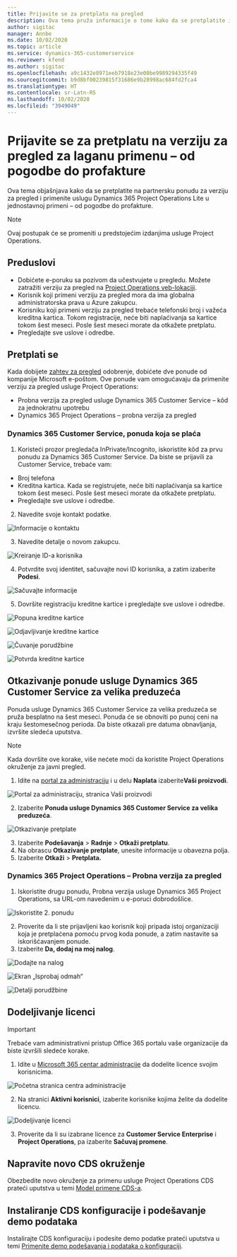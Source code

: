 ```yaml
---
title: Prijavite se za pretplatu na pregled
description: Ova tema pruža informacije o tome kako da se pretplatite i primenite uslugu Project Operations Lite – od pogodbe do profakture.
author: sigitac
manager: Annbe
ms.date: 10/02/2020
ms.topic: article
ms.service: dynamics-365-customerservice
ms.reviewer: kfend
ms.author: sigitac
ms.openlocfilehash: a9c1432e8971eeb7918e23e00be9989294335f49
ms.sourcegitcommit: b9d8bf00239815f31686e9b28998ac684fd2fca4
ms.translationtype: HT
ms.contentlocale: sr-Latn-RS
ms.lasthandoff: 10/02/2020
ms.locfileid: "3949049"
---
```

# <a name="sign-up-for-a-preview-subscription-for-lite-deployment--deal-to-proforma-invoicing"></a>Prijavite se za pretplatu na verziju za pregled za laganu primenu – od pogodbe do profakture

Ova tema objašnjava kako da se pretplatite na partnersku ponudu za verziju za pregled i primenite uslugu Dynamics 365 Project Operations Lite u jednostavnoj primeni – od pogodbe do profakture.

> [!NOTE]
> Ovaj postupak će se promeniti u predstojećim izdanjima usluge Project Operations.

## <a name="prerequisites"></a>Preduslovi

- Dobićete e-poruku sa pozivom da učestvujete u pregledu. Možete zatražiti verziju za pregled na [Project Operations veb-lokaciji](https://dynamics.microsoft.com/en-us/project-operations/overview/).
- Korisnik koji primeni verziju za pregled mora da ima globalna administratorska prava u Azure zakupcu.
- Korisniku koji primeni verziju za pregled trebaće telefonski broj i važeća kreditna kartica. Tokom registracije, neće biti naplaćivanja sa kartice tokom šest meseci. Posle šest meseci morate da otkažete pretplatu. 
- Pregledajte sve uslove i odredbe.

## <a name="subscribe"></a>Pretplati se

Kada dobijete [zahtev za pregled](https://forms.office.com/FormsPro/Pages/ResponsePage.aspx?id=v4j5cvGGr0GRqy180BHbR56j8lZs0FdAvwT75_WNFyxUMkRDV1NYQU5TNjE2VjhKOVBUNVg2R0s1NC4u) odobrenje, dobićete dve ponude od kompanije Microsoft e-poštom. Ove ponude vam omogućavaju da primenite verziju za pregled usluge Project Operations:

- Probna verzija za pregled usluge Dynamics 365 Customer Service – kôd za jednokratnu upotrebu
- Dynamics 365 Project Operations – probna verzija za pregled

### <a name="dynamics-365-customer-service-paid-offer"></a>Dynamics 365 Customer Service, ponuda koja se plaća

1. Koristeći prozor pregledača InPrivate/Incognito, iskoristite kôd za prvu ponudu za Dynamics 365 Customer Service. Da biste se prijavili za Customer Service, trebaće vam:

- Broj telefona
- Kreditna kartica. Kada se registrujete, neće biti naplaćivanja sa kartice tokom šest meseci. Posle šest meseci morate da otkažete pretplatu.
- Pregledajte sve uslove i odredbe.

2. Navedite svoje kontakt podatke.

![Informacije o kontaktu](./media/1ContactInformation.png)

3. Navedite detalje o novom zakupcu.

![Kreiranje ID-a korisnika](./media/2CreateUserID.png)

4. Potvrdite svoj identitet, sačuvajte novi ID korisnika, a zatim izaberite **Podesi**.

![Sačuvajte informacije](./media/3SaveInfo.png)

5. Dovršite registraciju kreditne kartice i pregledajte sve uslove i odredbe. 

![Popuna kreditne kartice](./media/4CompleteCreditCard.png)

![Odjavljivanje kreditne kartice](./media/5CreditCardCheckout.png)

![Čuvanje porudžbine](./media/6SaveOrder.png)

![Potvrda kreditne kartice](./media/7Confirmation.png)

## <a name="cancel-the-dynamics-365-customer-service-enterprise-offer"></a>Otkazivanje ponude usluge Dynamics 365 Customer Service za velika preduzeća

Ponuda usluge Dynamics 365 Customer Service za velika preduzeća se pruža besplatno na šest meseci. Ponuda će se obnoviti po punoj ceni na kraju šestomesečnog perioda. Da biste otkazali pre datuma obnavljanja, izvršite sledeća uputstva. 

> [!NOTE]
> Kada dovršite ove korake, više nećete moći da koristite Project Operations okruženje za javni pregled.

1. Idite na [portal za administraciju](https://admin.microsoft.com/) i u delu **Naplata** izaberite**Vaši proizvodi**.

![Portal za administraciju, stranica Vaši proizvodi](./media/8AdminPortal.png)

2. Izaberite **Ponuda usluge Dynamics 365 Customer Service za velika preduzeća**.

![Otkazivanje pretplate](./media/9CancelSubscription.png)

3. Izaberite **Podešavanja** > **Radnje** > **Otkaži pretplatu**.
4. Na obrascu **Otkazivanje pretplate**, unesite informacije u obavezna polja.
5. Izaberite **Otkaži** > **Pretplata.**

### <a name="dynamics-365-project-operations--preview-trial"></a>Dynamics 365 Project Operations – Probna verzija za pregled

1. Iskoristite drugu ponudu, Probna verzija usluge Dynamics 365 Project Operations, sa URL-om navedenim u e-poruci dobrodošlice.

![Iskoristite 2. ponudu](./media/10RedeemOffer2.png)

2. Proverite da li ste prijavljeni kao korisnik koji pripada istoj organizaciji koja je pretplaćena pomoću prvog koda ponude, a zatim nastavite sa iskorišćavanjem ponude. 
3. Izaberite **Da, dodaj na moj nalog**.

![Dodajte na nalog](./media/11AddToAccount.png)

![Ekran „Isprobaj odmah“](./media/12TryNow.png)

![Detalji porudžbine](./media/13Confirmation.png)

## <a name="assign-licenses"></a>Dodeljivanje licenci

> [!IMPORTANT]
> Trebaće vam administrativni pristup Office 365 portalu vaše organizacije da biste izvršili sledeće korake.

1. Idite u [Microsoft 365 centar administracije](https://portal.office.com/) da dodelite licence svojim korisnicima.

![Početna stranica centra administracije](./media/14AdminPortal.png)

2. Na stranici **Aktivni korisnici**, izaberite korisnike kojima želite da dodelite licencu.

![Dodeljivanje licenci](./media/15AssignLicenses.png)

3. Proverite da li su izabrane licence za **Customer Service Enterprise** i **Project Operations**, pa izaberite **Sačuvaj promene**.

## <a name="create-a-new-cds-environment"></a>Napravite novo CDS okruženje

Obezbedite novo okruženje za primenu usluge Project Operations CDS prateći uputstva u temi [Model primene CDS-a](lite-deployment.md).

## <a name="install-a-cds-configuration-and-setup-demo-data"></a>Instaliranje CDS konfiguracije i podešavanje demo podataka

Instalirajte CDS konfiguraciju i podesite demo podatke prateći uputstva u temi [Primenite demo podešavanja i podataka o konfiguraciji](lite-apply-demo-setup-config-data.md).
